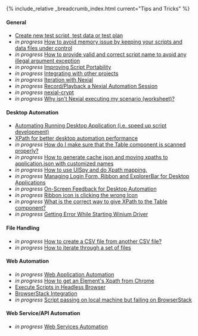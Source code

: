 {% include_relative _breadcrumb_index.html current="Tips and Tricks" %}


#### General
- [Create new test script, test data or test plan](CreateTestScript_data_plan)
- *in progress* [How to avoid memory issue by keeping your scripts and data files under control]()
- *in progress* [How to provide valid and correct script name to avoid any illegal argument exception]()
- *in progress* [Improving Script Portability]()
- *in progress* [Integrating with other projects]()
- *in progress* [Iteration with Nexial]()
- *in progress* [Record/Playback a Nexial Automation Session]()
- *in progress* [nexial-crypt]()
- *in progress* [Why isn't Nexial executing my scenario (worksheet)?]()


#### Desktop Automation
- [Automating Running Desktop Application (i.e. speed up script development)](AutomatingRunningDesktopApplication)
- [XPath for better desktop automation performance](EfficientXPATH_Desktop)
- *in progress* [How do I make sure that the Table component is scanned properly?]()
- *in progress* [How to generate cache json and moving xpaths to application.json with customized names]()
- *in progress* [How to use UISpy and do Xpath mapping.]()
- *in progress* [Managing Login Form, Ribbon and ExplorerBar for Desktop Applications]()
- *in progress* [On-Screen Feedback for Desktop Automation]()
- *in progress* [Ribbon icon is clicking the wrong Icon]()
- *in progress* [What is the correct way to give XPath to the Table component?]()
- *in progress* [Getting Error While Starting Winium Driver](WiniumStartingError)


#### File Handling
- *in progress* [How to create a CSV file from another CSV file?]()
- *in progress* [How to iterate through a set of files]()


#### Web Automation
- *in progress* [Web Application Automation]()
- *in progress* [How to get an Element's Xpath from Chrome]()
- [Execute Scripts in Headless Browser](ExecuteScripts_HeadlessBrowser)
- [BrowserStack Integration](BrowserStackIntegration)
- *in progress* [Script passing on local machine but failing on BrowserStack]()


#### Web Service/API Automation
- *in progress* [Web Services Automation]()
